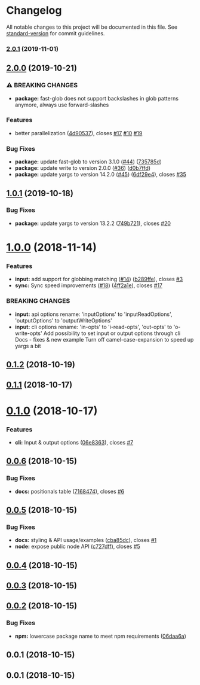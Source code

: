 # Changelog

All notable changes to this project will be documented in this file. See [standard-version](https://github.com/conventional-changelog/standard-version) for commit guidelines.

### [2.0.1](https://github.com/FRSource/FRS-replace/compare/v2.0.0...v2.0.1) (2019-11-01)

## [2.0.0](https://github.com/FRSource/FRS-replace/compare/v1.0.1...v2.0.0) (2019-10-21)


### ⚠ BREAKING CHANGES

* **package:** fast-glob does not support backslashes in glob patterns anymore, always use forward-slashes

### Features

* better parallelization ([4d90537](https://github.com/FRSource/FRS-replace/commit/4d905375f0550a097d9464b742d13515e1314c94)), closes [#17](https://github.com/FRSource/FRS-replace/issues/17) [#10](https://github.com/FRSource/FRS-replace/issues/10) [#19](https://github.com/FRSource/FRS-replace/issues/19)


### Bug Fixes

* **package:** update fast-glob to version 3.1.0 ([#44](https://github.com/FRSource/FRS-replace/issues/44)) ([735785d](https://github.com/FRSource/FRS-replace/commit/735785dfdc99869096cd4c6a3be60fb8f796d54b))
* **package:** update write to version 2.0.0 ([#36](https://github.com/FRSource/FRS-replace/issues/36)) ([d0b7ffd](https://github.com/FRSource/FRS-replace/commit/d0b7ffdbbd668262860e130551e64b54840ac782))
* **package:** update yargs to version 14.2.0 ([#45](https://github.com/FRSource/FRS-replace/issues/45)) ([6df29e4](https://github.com/FRSource/FRS-replace/commit/6df29e4e9bda262f9467d85349cd1c61d260c328)), closes [#35](https://github.com/FRSource/FRS-replace/issues/35)

## [1.0.1](https://github.com/FRSource/FRS-replace/compare/v1.0.0...v1.0.1) (2019-10-18)


### Bug Fixes

* **package:** update yargs to version 13.2.2 ([749b721](https://github.com/FRSource/FRS-replace/commit/749b72144049d9c900b04dd2b14473938af963d7)), closes [#20](https://github.com/FRSource/FRS-replace/issues/20)



<a name="1.0.0"></a>
# [1.0.0](https://github.com/FRSource/FRS-replace/compare/v0.1.2...v1.0.0) (2018-11-14)


### Features

* **input:** add support for globbing matching ([#14](https://github.com/FRSource/FRS-replace/issues/14)) ([b289ffe](https://github.com/FRSource/FRS-replace/commit/b289ffe)), closes [#3](https://github.com/FRSource/FRS-replace/issues/3)
* **sync:** Sync speed improvements ([#18](https://github.com/FRSource/FRS-replace/issues/18)) ([4ff2a1e](https://github.com/FRSource/FRS-replace/commit/4ff2a1e)), closes [#17](https://github.com/FRSource/FRS-replace/issues/17)


### BREAKING CHANGES

* **input:** api options rename: 'inputOptions' to 'inputReadOptions', 'outputOptions' to 'outputWriteOptions'
* **input:** cli options rename: 'in-opts' to 'i-read-opts', 'out-opts' to 'o-write-opts'
Add possibility to set input or output options through cli
Docs - fixes & new example
Turn off camel-case-expansion to speed up yargs a bit



<a name="0.1.2"></a>
## [0.1.2](https://github.com/FRSource/FRS-replace/compare/v0.1.1...v0.1.2) (2018-10-19)



<a name="0.1.1"></a>
## [0.1.1](https://github.com/FRSource/FRS-replace/compare/v0.1.0...v0.1.1) (2018-10-17)



<a name="0.1.0"></a>
# [0.1.0](https://github.com/FRSource/FRS-replace/compare/v0.0.6...v0.1.0) (2018-10-17)


### Features

* **cli:** Input & output options ([06e8363](https://github.com/FRSource/FRS-replace/commit/06e8363)), closes [#7](https://github.com/FRSource/FRS-replace/issues/7)



<a name="0.0.6"></a>
## [0.0.6](https://github.com/FRSource/FRS-replace/compare/v0.0.5...v0.0.6) (2018-10-15)


### Bug Fixes

* **docs:** positionals table ([7168474](https://github.com/FRSource/FRS-replace/commit/7168474)), closes [#6](https://github.com/FRSource/FRS-replace/issues/6)



<a name="0.0.5"></a>
## [0.0.5](https://github.com/FRSource/FRS-replace/compare/v0.0.4...v0.0.5) (2018-10-15)


### Bug Fixes

* **docs:** styling & API usage/examples ([cba85dc](https://github.com/FRSource/FRS-replace/commit/cba85dc)), closes [#1](https://github.com/FRSource/FRS-replace/issues/1)
* **node:** expose public node API ([c727dff](https://github.com/FRSource/FRS-replace/commit/c727dff)), closes [#5](https://github.com/FRSource/FRS-replace/issues/5)



<a name="0.0.4"></a>
## [0.0.4](https://github.com/FRSource/FRS-replace/compare/v0.0.3...v0.0.4) (2018-10-15)



<a name="0.0.3"></a>
## [0.0.3](https://github.com/FRSource/FRS-replace/compare/v0.0.2...v0.0.3) (2018-10-15)



<a name="0.0.2"></a>
## [0.0.2](https://github.com/FRSource/FRS-replace/compare/v0.0.1...v0.0.2) (2018-10-15)


### Bug Fixes

* **npm:** lowercase package name to meet npm requirements ([06daa6a](https://github.com/FRSource/FRS-replace/commit/06daa6a))



<a name="0.0.1"></a>
## 0.0.1 (2018-10-15)



<a name="0.0.1"></a>
## 0.0.1 (2018-10-15)
